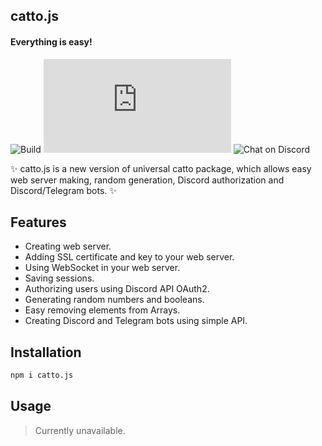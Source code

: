 ## catto.js
#### Everything is easy!
![Build](https://github.com/BoryaGames/catto.js/actions/workflows/npm-publish.yml/badge.svg)
![Contributors](https://img.shields.io/github/contributors/BoryaGames/catto.js)
![Chat on Discord](https://img.shields.io/discord/916772281747931198?logo=discord)

✨ catto.js is a new version of universal catto package, which allows easy web server making, random generation, Discord authorization and Discord/Telegram bots. ✨
## Features
- Creating web server.
- Adding SSL certificate and key to your web server.
- Using WebSocket in your web server.
- Saving sessions.
- Authorizing users using Discord API OAuth2.
- Generating random numbers and booleans.
- Easy removing elements from Arrays.
- Creating Discord and Telegram bots using simple API.

## Installation
```sh
npm i catto.js
```
## Usage
> Currently unavailable.
